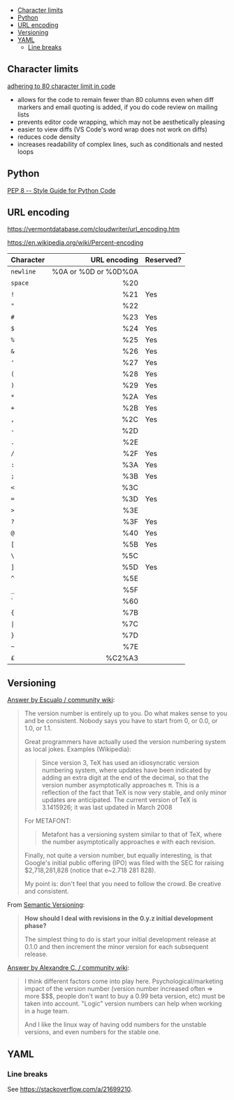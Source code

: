 - [Character limits](#character-limits)
- [Python](#python)
- [URL encoding](#url-encoding)
- [Versioning](#versioning)
- [YAML](#yaml)
  - [Line breaks](#line-breaks)

## Character limits

[adhering to 80 character limit in code](https://softwareengineering.stackexchange.com/a/1848)

- allows for the code to remain fewer than 80 columns even when diff markers and email quoting is added, if you do code review on mailing lists
- prevents editor code wrapping, which may not be aesthetically pleasing
- easier to view diffs (VS Code's word wrap does not work on diffs)
- reduces code density
- increases readability of complex lines, such as conditionals and nested loops

## Python

[PEP 8 -- Style Guide for Python Code](https://www.python.org/dev/peps/pep-0008/)

## URL encoding

<https://vermontdatabase.com/cloudwriter/url_encoding.htm>

<https://en.wikipedia.org/wiki/Percent-encoding>

Character | URL encoding | Reserved?
--- | ---: | ---
`newline` | %0A or %0D or %0D%0A |
`space` | %20 |
`!` | %21 | Yes
`"` | %22 |
`#` | %23 | Yes
`$` | %24 | Yes
`%` | %25 | Yes
`&` | %26 | Yes
`'` | %27 | Yes
`(` | %28 | Yes
`)` | %29 | Yes
`*` | %2A | Yes
`+` | %2B | Yes
`,` | %2C | Yes
`-` | %2D |
`.` | %2E |
`/` | %2F | Yes
`:` | %3A | Yes
`;` | %3B | Yes
`<` | %3C |
`=` | %3D | Yes
`>` | %3E |
`?` | %3F | Yes
`@` | %40 | Yes
`[` | %5B | Yes
`\` | %5C |
`]` | %5D | Yes
`^` | %5E |
`_` | %5F |
\` | %60 |
`{` | %7B |
`\|` | %7C |
`}` | %7D |
`~` | %7E |
`£` | %C2%A3 |

## Versioning

[Answer by Escualo / community wiki](https://stackoverflow.com/a/3728813):

> The version number is entirely up to you. Do what makes sense to you and be consistent. Nobody says you have to start from 0, or 0.0, or 1.0, or 1.1.
>
> Great programmers have actually used the version numbering system as local jokes. Examples (Wikipedia):
>
>> Since version 3, TeX has used an idiosyncratic version numbering system, where updates have been indicated by adding an extra digit at the end of the decimal, so that the version number asymptotically approaches π. This is a reflection of the fact that TeX is now very stable, and only minor updates are anticipated. The current version of TeX is 3.1415926; it was last updated in March 2008
>
> For METAFONT:
>
>> Metafont has a versioning system similar to that of TeX, where the number asymptotically approaches e with each revision.
>
> Finally, not quite a version number, but equally interesting, is that Google's initial public offering (IPO) was filed with the SEC for raising $2,718,281,828 (notice that e~2.718 281 828).
>
> My point is: don't feel that you need to follow the crowd. Be creative and consistent.

From [Semantic Versioning](https://semver.org/):

> **How should I deal with revisions in the 0.y.z initial development phase?**
>
> The simplest thing to do is start your initial development release at 0.1.0 and then increment the minor version for each subsequent release.

[Answer by Alexandre C. / community wiki](https://stackoverflow.com/a/3728764):

> I think different factors come into play here. Psychological/marketing impact of the version number (version number increased often => more $$$, people don't want to buy a 0.99 beta version, etc) must be taken into account. "Logic" version numbers can help when working in a huge team.
>
> And I like the linux way of having odd numbers for the unstable versions, and even numbers for the stable one.

## YAML

### Line breaks

See <https://stackoverflow.com/a/21699210>.
